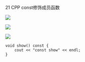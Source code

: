 21 CPP const修饰成员函数

![](https://gitee.com/hxc8/images2/raw/master/img/202407172219367.jpg)

![](https://gitee.com/hxc8/images2/raw/master/img/202407172219723.jpg)

![](https://gitee.com/hxc8/images2/raw/master/img/202407172219687.jpg)

```
void show() const {
    cout << "const show" << endl;
}
```